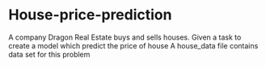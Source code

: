 # House-price-prediction
A company Dragon Real Estate buys and sells houses.
Given a task to create a model which predict the price of house 
A house_data file contains data set for this problem 
